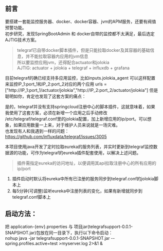 ## 前言
要搭建一套能监控服务器、docker、docker容器、jvm的APM服务，还要有阀值预警功能。  
初步研究，发现SpringBootAdmin 和 docker自带的监控都不太满足，最后选定AJTIG技术方案。  
>telegraf已自带docker脚本插件，但是只能拉取docker及其容器的基础信息，并不能拉取容器内应用的jvm信息  
所以要监控应用jvm，还得配合actuator和jolokia  
AJTIG: actuator + jolokia + telegraf + influxdb + grafana  

目前telegraf的确已经支持多应用监控，比如inputs.jolokia_agent 可以这样配置来监控IP_1:port_1和IP_2:port_2对应的两个应用 
urls = ["http://IP_1:port_1/actuator/jolokia","http://IP_2:port_2/actuator/jolokia"]
但是聪明如你，肯定也发现了这套方案的痛点：  

是的，telegraf并没有支持springcloud注册中心的脚本插件，这就意味着，如果我使用了这套方案，必须在新增一个应用之后手动修改
/etc/telegraf/telegraf.conf里的jolokia配置，加上新增应用的ip/port。可以想象，如果应用数量一上来，对于维护人员来说就是一场灾难。  
也发现有人和我遇到一样的问题：https://github.com/influxdata/telegraf/issues/3005

本项目使用java开发了定时拉取eureka的服务列表，并实时更新到telegraf监控数据源的功能，可作为telegraf的eureka插件配套使用，以解决上述问题。
>插件需指定eureka的访问地址，以便调用其api拉取注册中心的所有应用的ip/port  
1. 插件启动时默认将eureka中所有已注册的服务同步到telegraf.conf的jolokia脚本上
2. 每5分钟(可调整)监听eureka中注册列表的变化，如果有新增就同步到telegraf.conf脚本上

## 启动方法：

把 application-{env}.properties 与 项目jar(telegrafsupport-0.0.1-SNAPSHOT.jar)包放在同一目录下，执行以下命令启动：  
nohup java -jar telegrafsupport-0.0.1-SNAPSHOT.jar --spring.profiles.active=test  >myserver.log 2>&1 &



